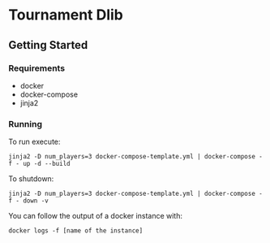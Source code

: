 # Tournament Dlib

## Getting Started

### Requirements

- docker
- docker-compose
- jinja2

### Running

To run execute:
```
jinja2 -D num_players=3 docker-compose-template.yml | docker-compose -f - up -d --build
```

To shutdown:
```
jinja2 -D num_players=3 docker-compose-template.yml | docker-compose -f - down -v
```

You can follow the output of a docker instance with:
```
docker logs -f [name of the instance]
```
